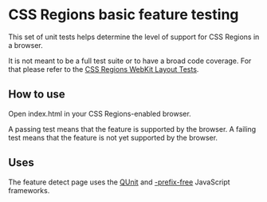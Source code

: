 CSS Regions basic feature testing
=================================
                                                                                                         
This set of unit tests helps determine the level of support for CSS Regions in a browser.

It is not meant to be a full test suite or to have a broad code coverage. For that please refer to the [CSS Regions WebKit Layout Tests](http://trac.webkit.org/browser/trunk/LayoutTests/fast/regions).
    
How to use
----------
Open index.html in your CSS Regions-enabled browser.                        

A passing test means that the feature is supported by the browser.
A failing test means that the feature is not yet supported by the browser.

Uses
----
The feature detect page uses the [QUnit](https://github.com/jquery/qunit) and [-prefix-free](http://leaverou.github.com/prefixfree/) JavaScript frameworks.